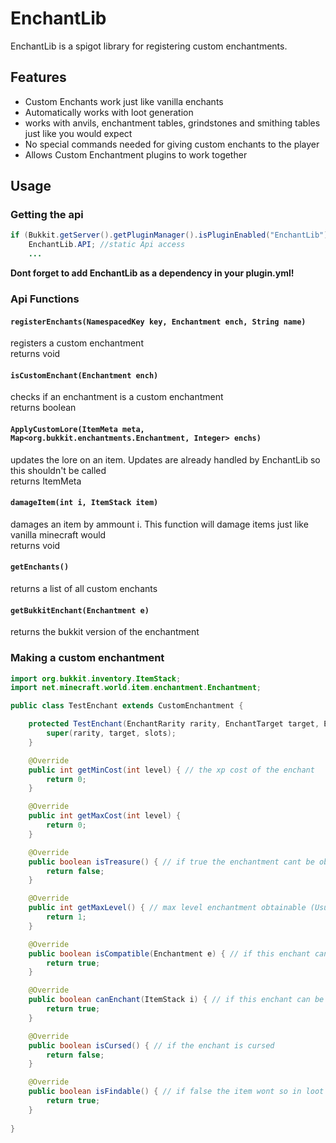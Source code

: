 # EnchantLib

EnchantLib is a spigot library for registering custom enchantments.

## Features

- Custom Enchants work just like vanilla enchants
- Automatically works with loot generation
- works with anvils, enchantment tables, grindstones and smithing tables just like you would expect
- No special commands needed for giving custom enchants to the player
- Allows Custom Enchantment plugins to work together

## Usage

### Getting the api

```java
if (Bukkit.getServer().getPluginManager().isPluginEnabled("EnchantLib")) {  
    EnchantLib.API; //static Api access
    ...
```
**Dont forget to add EnchantLib as a dependency in your plugin.yml!** 

### Api Functions

#### `registerEnchants(NamespacedKey key, Enchantment ench, String name)`
registers a custom enchantment \
returns void

#### `isCustomEnchant(Enchantment ench)`
checks if an enchantment is a custom enchantment \
returns boolean

#### `ApplyCustomLore(ItemMeta meta, Map<org.bukkit.enchantments.Enchantment, Integer> enchs)`
updates the lore on an item. Updates are already handled by EnchantLib so this shouldn't be called \
returns ItemMeta

#### `damageItem(int i, ItemStack item)`
damages an item by ammount i. This function will damage items just like vanilla minecraft would \
returns void

#### `getEnchants()`
returns a list of all custom enchants 

#### `getBukkitEnchant(Enchantment e)`
returns the bukkit version of the enchantment 

### Making a custom enchantment

```java
import org.bukkit.inventory.ItemStack;
import net.minecraft.world.item.enchantment.Enchantment;

public class TestEnchant extends CustomEnchantment {

	protected TestEnchant(EnchantRarity rarity, EnchantTarget target, EnchantSlot[] slots) {
		super(rarity, target, slots);
	}

	@Override
	public int getMinCost(int level) { // the xp cost of the enchant
		return 0;
	}

	@Override
	public int getMaxCost(int level) {
		return 0;
	}

	@Override
	public boolean isTreasure() { // if true the enchantment cant be obtained in an enchantment table
		return false;
	}

	@Override
	public int getMaxLevel() { // max level enchantment obtainable (Usually 1,3 or 5)
		return 1;
	}

	@Override
	public boolean isCompatible(Enchantment e) { // if this enchant can be applied to an item with the other enchant
		return true;
	}

	@Override
	public boolean canEnchant(ItemStack i) { // if this enchant can be applied to a certain item
		return true;
	}

	@Override
	public boolean isCursed() { // if the enchant is cursed
		return false;
	}

	@Override
	public boolean isFindable() { // if false the item wont so in loot generation, villagers and enchantment tables. it can still be in loot if specified, but wont be in random enchantment pool
		return true;
	}
	
}
```




